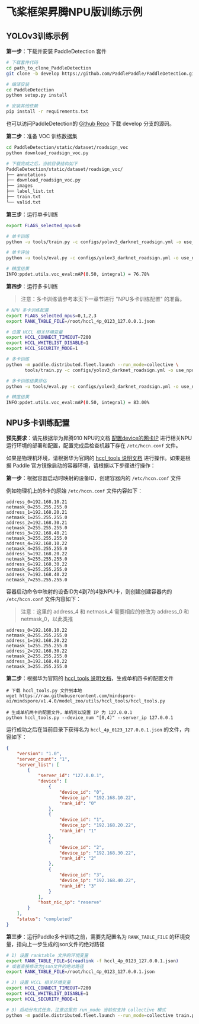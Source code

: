 # 飞桨框架昇腾NPU版训练示例

## YOLOv3训练示例

**第一步**：下载并安装 PaddleDetection 套件

```bash
# 下载套件代码
cd path_to_clone_PaddleDetection
git clone -b develop https://github.com/PaddlePaddle/PaddleDetection.git

# 编译安装
cd PaddleDetection
python setup.py install

# 安装其他依赖
pip install -r requirements.txt
```

也可以访问PaddleDetection的 [Github Repo](https://github.com/PaddlePaddle/PaddleDetection) 下载 develop 分支的源码。

**第二步**：准备 VOC 训练数据集

```bash
cd PaddleDetection/static/dataset/roadsign_voc
python download_roadsign_voc.py

# 下载完成之后，当前目录结构如下
PaddleDetection/static/dataset/roadsign_voc/
├── annotations
├── download_roadsign_voc.py
├── images
├── label_list.txt
├── train.txt
└── valid.txt
```

**第三步**：运行单卡训练

```bash
export FLAGS_selected_npus=0

# 单卡训练
python -u tools/train.py -c configs/yolov3_darknet_roadsign.yml -o use_npu=True

# 单卡评估
python -u tools/eval.py -c configs/yolov3_darknet_roadsign.yml -o use_npu=True

# 精度结果
INFO:ppdet.utils.voc_eval:mAP(0.50, integral) = 76.78%
```

**第四步**：运行多卡训练

> 注意：多卡训练请参考本页下一章节进行 "NPU多卡训练配置" 的准备。

```bash
# NPU 多卡训练配置
export FLAGS_selected_npus=0,1,2,3
export RANK_TABLE_FILE=/root/hccl_4p_0123_127.0.0.1.json

# 设置 HCCL 相关环境变量
export HCCL_CONNECT_TIMEOUT=7200
export HCCL_WHITELIST_DISABLE=1
export HCCL_SECURITY_MODE=1

# 多卡训练
python -m paddle.distributed.fleet.launch --run_mode=collective \
       tools/train.py -c configs/yolov3_darknet_roadsign.yml -o use_npu=True

# 多卡训练结果评估
python -u tools/eval.py -c configs/yolov3_darknet_roadsign.yml -o use_npu=True

# 精度结果
INFO:ppdet.utils.voc_eval:mAP(0.50, integral) = 83.00%
```

## NPU多卡训练配置

**预先要求**：请先根据华为昇腾910 NPU的文档 [配置device的网卡IP](https://support.huaweicloud.com/instg-cli-cann502-alpha005/atlasdeploy_03_0105.html) 进行相关NPU运行环境的部署和配置，配置完成后检查机器下存在 `/etc/hccn.conf` 文件。

如果是物理机环境，请根据华为官网的 [hccl_tools 说明文档](https://github.com/mindspore-ai/mindspore/tree/v1.4.0/model_zoo/utils/hccl_tools) 进行操作。如果是根据 Paddle 官方镜像启动的容器环境，请根据以下步骤进行操作：

**第一步**：根据容器启动时映射的设备ID，创建容器内的 `/etc/hccn.conf` 文件

例如物理机上的8卡的原始 `/etc/hccn.conf` 文件内容如下：

```
address_0=192.168.10.21
netmask_0=255.255.255.0
address_1=192.168.20.21
netmask_1=255.255.255.0
address_2=192.168.30.21
netmask_2=255.255.255.0
address_3=192.168.40.21
netmask_3=255.255.255.0
address_4=192.168.10.22
netmask_4=255.255.255.0
address_5=192.168.20.22
netmask_5=255.255.255.0
address_6=192.168.30.22
netmask_6=255.255.255.0
address_7=192.168.40.22
netmask_7=255.255.255.0
```

容器启动命令中映射的设备ID为4到7的4张NPU卡，则创建创建容器内的 `/etc/hccn.conf` 文件内容如下：

> 注意：这里的 address_4 和 netmask_4 需要相应的修改为 address_0 和 netmask_0，以此类推

```
address_0=192.168.10.22
netmask_0=255.255.255.0
address_1=192.168.20.22
netmask_1=255.255.255.0
address_2=192.168.30.22
netmask_2=255.255.255.0
address_3=192.168.40.22
netmask_3=255.255.255.0
```

**第二步**：根据华为官网的 [hccl_tools 说明文档](https://github.com/mindspore-ai/mindspore/tree/v1.4.0/model_zoo/utils/hccl_tools)，生成单机四卡的配置文件

```
# 下载 hccl_tools.py 文件到本地
wget https://raw.githubusercontent.com/mindspore-ai/mindspore/v1.4.0/model_zoo/utils/hccl_tools/hccl_tools.py

# 生成单机两卡的配置文件，单机可以设置 IP 为 127.0.0.1
python hccl_tools.py --device_num "[0,4)" --server_ip 127.0.0.1
```

运行成功之后在当前目录下获得名为 `hccl_4p_0123_127.0.0.1.json` 的文件，内容如下：

```json
{
    "version": "1.0",
    "server_count": "1",
    "server_list": [
        {
            "server_id": "127.0.0.1",
            "device": [
                {
                    "device_id": "0",
                    "device_ip": "192.168.10.22",
                    "rank_id": "0"
                },
                {
                    "device_id": "1",
                    "device_ip": "192.168.20.22",
                    "rank_id": "1"
                },
                {
                    "device_id": "2",
                    "device_ip": "192.168.30.22",
                    "rank_id": "2"
                },
                {
                    "device_id": "3",
                    "device_ip": "192.168.40.22",
                    "rank_id": "3"
                }
            ],
            "host_nic_ip": "reserve"
        }
    ],
    "status": "completed"
}
```

**第三步**：运行Paddle多卡训练之前，需要先配置名为 `RANK_TABLE_FILE` 的环境变量，指向上一步生成的json文件的绝对路径

```bash
# 1) 设置 ranktable 文件的环境变量
export RANK_TABLE_FILE=$(readlink -f hccl_4p_0123_127.0.0.1.json)
# 或者直接修改为json文件的绝对路径
export RANK_TABLE_FILE=/root/hccl_4p_0123_127.0.0.1.json

# 2) 设置 HCCL 相关环境变量
export HCCL_CONNECT_TIMEOUT=7200
export HCCL_WHITELIST_DISABLE=1
export HCCL_SECURITY_MODE=1

# 3) 启动分布式任务，注意这里的 run_mode 当前仅支持 collective 模式
python -m paddle.distributed.fleet.launch --run_mode=collective train.py ...
```
